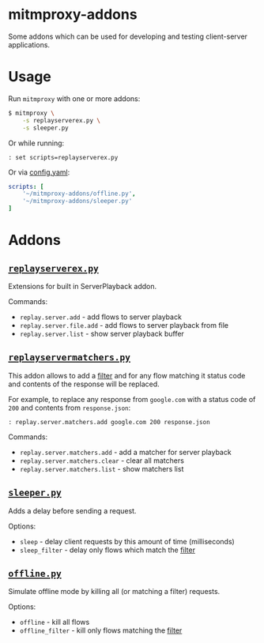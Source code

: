 # mitmproxy-addons

Some addons which can be used for developing and testing client-server applications.

# Usage

Run `mitmproxy` with one or more addons:

```sh
$ mitmproxy \
    -s replayserverex.py \
    -s sleeper.py
```

Or while running:

```
: set scripts=replayserverex.py
```

Or via [config.yaml](https://docs.mitmproxy.org/stable/concepts-options/):

```yaml
scripts: [
    '~/mitmproxy-addons/offline.py',
    '~/mitmproxy-addons/sleeper.py'
]
```

# Addons

## [`replayserverex.py`](./replayserverex.py)

Extensions for built in ServerPlayback addon.

Commands:

* `replay.server.add` - add flows to server playback
* `replay.server.file.add` - add flows to server playback from file
* `replay.server.list` - show server playback buffer

## [`replayservermatchers.py`](./replayservermatchers.py)

This addon allows to add a [filter](https://docs.mitmproxy.org/stable/concepts-filters/) and for any flow matching it status code and contents of the response will be replaced.

For example, to replace any response from `google.com` with a status code of `200` and contents from `response.json`:

```
: replay.server.matchers.add google.com 200 response.json
```

Commands:

* `replay.server.matchers.add` - add a matcher for server playback
* `replay.server.matchers.clear` - clear all matchers
* `replay.server.matchers.list` - show matchers list

## [`sleeper.py`](./sleeper.py)

Adds a delay before sending a request.

Options:

* `sleep` - delay client requests by this amount of time (milliseconds)
* `sleep_filter` - delay only flows which match the [filter](https://docs.mitmproxy.org/stable/concepts-filters/)

## [`offline.py`](./offline.py)

Simulate offline mode by killing all (or matching a filter) requests.

Options:

* `offline` - kill all flows
* `offline_filter` - kill only flows matching the [filter](https://docs.mitmproxy.org/stable/concepts-filters/)
